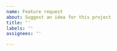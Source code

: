 ```yaml
---
name: Feature request
about: Suggest an idea for this project
title: ''
labels: ''
assignees: ''

---
```


<!--
Rakun is post-v1, so breaking changes are not possible.

Any new addition to the language itself needs to enable something that is not possible in Rakun today, and solve existing pain-points.

For anything other than trivial and uncontroversial additions please make a GitHub discussion before making an issue. https://github.com/rakun-lang/rakun/discussions/categories/ideas-suggestions
-->
